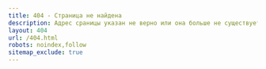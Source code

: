 ```yaml
---
title: 404 - Страница не найдена
description: Адрес сраницы указан не верно или она больше не существует
layout: 404
url: /404.html
robots: noindex,follow
sitemap_exclude: true
---
```


